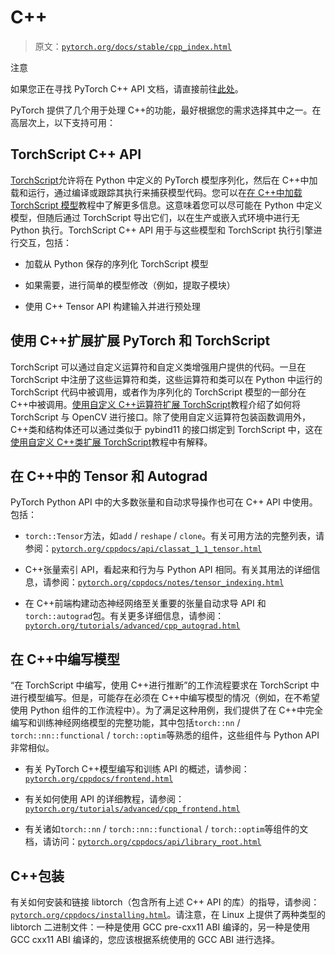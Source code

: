 # C++

> 原文：[`pytorch.org/docs/stable/cpp_index.html`](https://pytorch.org/docs/stable/cpp_index.html)

注意

如果您正在寻找 PyTorch C++ API 文档，请直接前往[此处](https://pytorch.org/cppdocs/)。

PyTorch 提供了几个用于处理 C++的功能，最好根据您的需求选择其中之一。在高层次上，以下支持可用：

## TorchScript C++ API

[TorchScript](https://pytorch.org/docs/stable/jit.html)允许将在 Python 中定义的 PyTorch 模型序列化，然后在 C++中加载和运行，通过编译或跟踪其执行来捕获模型代码。您可以在[在 C++中加载 TorchScript 模型](https://pytorch.org/tutorials/advanced/cpp_export.html)教程中了解更多信息。这意味着您可以尽可能在 Python 中定义模型，但随后通过 TorchScript 导出它们，以在生产或嵌入式环境中进行无 Python 执行。TorchScript C++ API 用于与这些模型和 TorchScript 执行引擎进行交互，包括：

+   加载从 Python 保存的序列化 TorchScript 模型

+   如果需要，进行简单的模型修改（例如，提取子模块）

+   使用 C++ Tensor API 构建输入并进行预处理

## 使用 C++扩展扩展 PyTorch 和 TorchScript[](#extending-pytorch-and-torchscript-with-c-extensions "跳转到此标题的永久链接")

TorchScript 可以通过自定义运算符和自定义类增强用户提供的代码。一旦在 TorchScript 中注册了这些运算符和类，这些运算符和类可以在 Python 中运行的 TorchScript 代码中被调用，或者作为序列化的 TorchScript 模型的一部分在 C++中被调用。[使用自定义 C++运算符扩展 TorchScript](https://pytorch.org/tutorials/advanced/torch_script_custom_ops.html)教程介绍了如何将 TorchScript 与 OpenCV 进行接口。除了使用自定义运算符包装函数调用外，C++类和结构体还可以通过类似于 pybind11 的接口绑定到 TorchScript 中，这在[使用自定义 C++类扩展 TorchScript](https://pytorch.org/tutorials/advanced/torch_script_custom_classes.html)教程中有解释。

## 在 C++中的 Tensor 和 Autograd

PyTorch Python API 中的大多数张量和自动求导操作也可在 C++ API 中使用。包括：

+   `torch::Tensor`方法，如`add` / `reshape` / `clone`。有关可用方法的完整列表，请参阅：[`pytorch.org/cppdocs/api/classat_1_1_tensor.html`](https://pytorch.org/cppdocs/api/classat_1_1_tensor.html)

+   C++张量索引 API，看起来和行为与 Python API 相同。有关其用法的详细信息，请参阅：[`pytorch.org/cppdocs/notes/tensor_indexing.html`](https://pytorch.org/cppdocs/notes/tensor_indexing.html)

+   在 C++前端构建动态神经网络至关重要的张量自动求导 API 和`torch::autograd`包。有关更多详细信息，请参阅：[`pytorch.org/tutorials/advanced/cpp_autograd.html`](https://pytorch.org/tutorials/advanced/cpp_autograd.html)

## 在 C++中编写模型

“在 TorchScript 中编写，使用 C++进行推断”的工作流程要求在 TorchScript 中进行模型编写。但是，可能存在必须在 C++中编写模型的情况（例如，在不希望使用 Python 组件的工作流程中）。为了满足这种用例，我们提供了在 C++中完全编写和训练神经网络模型的完整功能，其中包括`torch::nn` / `torch::nn::functional` / `torch::optim`等熟悉的组件，这些组件与 Python API 非常相似。

+   有关 PyTorch C++模型编写和训练 API 的概述，请参阅：[`pytorch.org/cppdocs/frontend.html`](https://pytorch.org/cppdocs/frontend.html)

+   有关如何使用 API 的详细教程，请参阅：[`pytorch.org/tutorials/advanced/cpp_frontend.html`](https://pytorch.org/tutorials/advanced/cpp_frontend.html)

+   有关诸如`torch::nn` / `torch::nn::functional` / `torch::optim`等组件的文档，请访问：[`pytorch.org/cppdocs/api/library_root.html`](https://pytorch.org/cppdocs/api/library_root.html)

## C++包装

有关如何安装和链接 libtorch（包含所有上述 C++ API 的库）的指导，请参阅：[`pytorch.org/cppdocs/installing.html`](https://pytorch.org/cppdocs/installing.html)。请注意，在 Linux 上提供了两种类型的 libtorch 二进制文件：一种是使用 GCC pre-cxx11 ABI 编译的，另一种是使用 GCC cxx11 ABI 编译的，您应该根据系统使用的 GCC ABI 进行选择。
